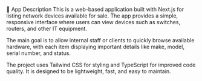 🧾 App Description
This is a web-based application built with Next.js for listing network devices available for sale. The app provides a simple, responsive interface where users can view devices such as switches, routers, and other IT equipment.

The main goal is to allow internal staff or clients to quickly browse available hardware, with each item displaying important details like make, model, serial number, and status.

The project uses Tailwind CSS for styling and TypeScript for improved code quality. It is designed to be lightweight, fast, and easy to maintain.
